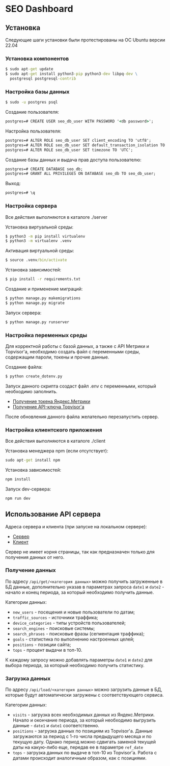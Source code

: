 # SEO Dashboard

## Установка

Следующие шаги установки были протестированы на ОС Ubuntu версии 22.04

### Установка компонентов

```cmd
$ sudo apt-get update
$ sudo apt-get install python3-pip python3-dev libpq-dev \
  postgresql postgresql-contrib
```

### Настройка базы данных

```cmd
$ sudo -u postgres psql
```

Создание пользователя:

```cmd
postgres=# CREATE USER seo_db_user WITH PASSWORD '<db password>';
```

Настройка пользователя:

```cmd
postgres=# ALTER ROLE seo_db_user SET client_encoding TO 'utf8';
postgres=# ALTER ROLE seo_db_user SET default_transaction_isolation TO 'read committed';
postgres=# ALTER ROLE seo_db_user SET timezone TO 'UTC';
```

Создание базы данных и выдача прав доступа пользователю:

```cmd
postgres=# CREATE DATABASE seo_db;
postgres=# GRANT ALL PRIVILEGES ON DATABASE seo_db TO seo_db_user;
```

Выход:

```cmd
postgres=# \q
```

### Настройка сервера

Все действия выполняются в каталоге ./server

Установка виртуальной среды:

```cmd
$ python3 -m pip install virtualenv
$ python3 -m virtualenv .venv
```

Активация виртуальной среды:

```cmd
$ source .venv/bin/activate
```

Установка зависимостей:

```cmd
$ pip install -r requirements.txt
```

Создание и применение миграций:

```cmd
$ python manage.py makemigrations
$ python manage.py migrate
```

Запуск сервера:

```cmd
$ python manage.py runserver
```

### Настройка переменных среды

Для корректной работы с базой данных, а также с API Метрики и Topvisor'а, необходимо создать файл с переменными среды, содержащим пароли, токены и прочие данные.

Создание файла:

```cmd
$ python create_dotenv.py
```

Запуск данного скрипта создаст файл .env с переменными, который необходимо заполнить.

- [Получение токена Яндекс.Метрики](https://yandex.ru/dev/metrika/doc/api2/intro/authorization.html)
- [Получение API-ключа Topvisor'а](https://topvisor.com/ru/api/v2/#)

После обновления данного файла желательно перезапустить сервер.

### Настройка клиентского приложения

Все действия выполняются в каталоге ./client

Установка менеджера npm (если отсутствует):

```cmd
sudo apt-get install npm
```

Установка зависимостей:

```cmd
npm install
```

Запуск dev-сервера:

```cmd
npm run dev
```

## Использование API сервера

Адреса сервера и клиента (при запуске на локальном сервере):

- [Сервер](http://localhost:8000)
- [Клиент](http://localhost:5173)

Сервер не имеет корня страницы, так как предназначен только для получения данных от него.

### Получение данных

По адресу `/api/get/<категория данных>` можно получить загруженные в БД данные, дополнительно указав в параметрах запроса `date1` и `date2` - начало и конец периода, за который необходимо получить данные.

Категории данных:

- `new_users` - посещения и новые пользователи по датам;
- `traffic_sources` - источники траффика;
- `device_categories` - типы устройств пользователей;
- `search_engines` - поисковые системы;
- `search_phrases` - поисковые фразы (сегментация траффика);
- `goals` - статистика по выполнению настроенных целей;
- `positions` - позиции сайта;
- `tops` - процент выдачи в топ-10.

К каждому запросу можно добавлять параметры `date1` и `date2` для выбора периода, за который необходимо получить статистику.

### Загрузка данных

По адресу `/api/load/<категория данных>` можно загрузить данные в БД, которые будут автоматически загружены с соответствующего сервиса.

Категории данных:

- `visits` - загрузка всех необходимых данных из Яндекс.Метрики. Начало и окончание периода, за который необходимо выгрузить данные - `date1` и `date1` соответственно.
- `positions` - загрузка данных по позициям из Topvisor'а. Данные загружаются за период с 1-го числа предыдущего месяца и по текущую дату. Однако период можно сдвигать заменой текущей даты на какую-либо еще, передав ее в параметре `ref_date`
- `tops` - загрузка данных по выдаче в топ-10 из Topvisor'а. Работа с датами происходит аналогичным образом, как с позициями.

